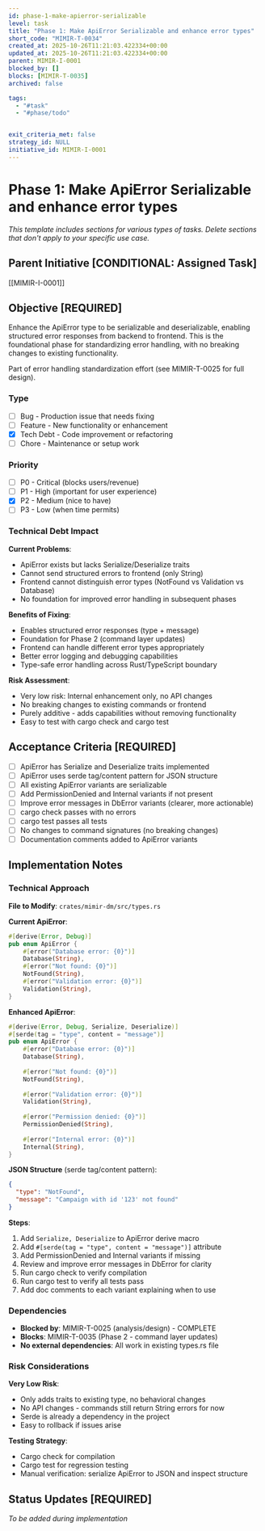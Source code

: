 ```yaml
---
id: phase-1-make-apierror-serializable
level: task
title: "Phase 1: Make ApiError Serializable and enhance error types"
short_code: "MIMIR-T-0034"
created_at: 2025-10-26T11:21:03.422334+00:00
updated_at: 2025-10-26T11:21:03.422334+00:00
parent: MIMIR-I-0001
blocked_by: []
blocks: [MIMIR-T-0035]
archived: false

tags:
  - "#task"
  - "#phase/todo"


exit_criteria_met: false
strategy_id: NULL
initiative_id: MIMIR-I-0001
---
```


# Phase 1: Make ApiError Serializable and enhance error types

*This template includes sections for various types of tasks. Delete sections that don't apply to your specific use case.*

## Parent Initiative **[CONDITIONAL: Assigned Task]**

[[MIMIR-I-0001]]

## Objective **[REQUIRED]**

Enhance the ApiError type to be serializable and deserializable, enabling structured error responses from backend to frontend. This is the foundational phase for standardizing error handling, with no breaking changes to existing functionality.

Part of error handling standardization effort (see MIMIR-T-0025 for full design).

### Type
- [ ] Bug - Production issue that needs fixing
- [ ] Feature - New functionality or enhancement  
- [x] Tech Debt - Code improvement or refactoring
- [ ] Chore - Maintenance or setup work

### Priority
- [ ] P0 - Critical (blocks users/revenue)
- [ ] P1 - High (important for user experience)
- [x] P2 - Medium (nice to have)
- [ ] P3 - Low (when time permits)

### Technical Debt Impact

**Current Problems**:
- ApiError exists but lacks Serialize/Deserialize traits
- Cannot send structured errors to frontend (only String)
- Frontend cannot distinguish error types (NotFound vs Validation vs Database)
- No foundation for improved error handling in subsequent phases

**Benefits of Fixing**:
- Enables structured error responses (type + message)
- Foundation for Phase 2 (command layer updates)
- Frontend can handle different error types appropriately
- Better error logging and debugging capabilities
- Type-safe error handling across Rust/TypeScript boundary

**Risk Assessment**:
- Very low risk: Internal enhancement only, no API changes
- No breaking changes to existing commands or frontend
- Purely additive - adds capabilities without removing functionality
- Easy to test with cargo check and cargo test

## Acceptance Criteria **[REQUIRED]**

- [ ] ApiError has Serialize and Deserialize traits implemented
- [ ] ApiError uses serde tag/content pattern for JSON structure
- [ ] All existing ApiError variants are serializable
- [ ] Add PermissionDenied and Internal variants if not present
- [ ] Improve error messages in DbError variants (clearer, more actionable)
- [ ] cargo check passes with no errors
- [ ] cargo test passes all tests
- [ ] No changes to command signatures (no breaking changes)
- [ ] Documentation comments added to ApiError variants

## Implementation Notes

### Technical Approach

**File to Modify**: `crates/mimir-dm/src/types.rs`

**Current ApiError**:
```rust
#[derive(Error, Debug)]
pub enum ApiError {
    #[error("Database error: {0}")]
    Database(String),
    #[error("Not found: {0}")]
    NotFound(String),
    #[error("Validation error: {0}")]
    Validation(String),
}
```

**Enhanced ApiError**:
```rust
#[derive(Error, Debug, Serialize, Deserialize)]
#[serde(tag = "type", content = "message")]
pub enum ApiError {
    #[error("Database error: {0}")]
    Database(String),
    
    #[error("Not found: {0}")]
    NotFound(String),
    
    #[error("Validation error: {0}")]
    Validation(String),
    
    #[error("Permission denied: {0}")]
    PermissionDenied(String),
    
    #[error("Internal error: {0}")]
    Internal(String),
}
```

**JSON Structure** (serde tag/content pattern):
```json
{
  "type": "NotFound",
  "message": "Campaign with id '123' not found"
}
```

**Steps**:
1. Add `Serialize, Deserialize` to ApiError derive macro
2. Add `#[serde(tag = "type", content = "message")]` attribute
3. Add PermissionDenied and Internal variants if missing
4. Review and improve error messages in DbError for clarity
5. Run cargo check to verify compilation
6. Run cargo test to verify all tests pass
7. Add doc comments to each variant explaining when to use

### Dependencies

- **Blocked by**: MIMIR-T-0025 (analysis/design) - COMPLETE
- **Blocks**: MIMIR-T-0035 (Phase 2 - command layer updates)
- **No external dependencies**: All work in existing types.rs file

### Risk Considerations

**Very Low Risk**:
- Only adds traits to existing type, no behavioral changes
- No API changes - commands still return String errors for now
- Serde is already a dependency in the project
- Easy to rollback if issues arise

**Testing Strategy**:
- Cargo check for compilation
- Cargo test for regression testing
- Manual verification: serialize ApiError to JSON and inspect structure

## Status Updates **[REQUIRED]**

*To be added during implementation*